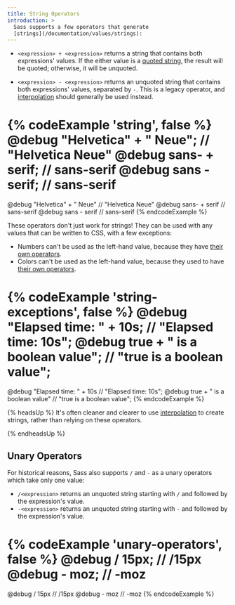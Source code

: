 ```yaml
---
title: String Operators
introduction: >
  Sass supports a few operators that generate
  [strings](/documentation/values/strings):
---
```


* `<expression> + <expression>` returns a string that contains both expressions'
  values. If the either value is a [quoted string][], the result will be quoted;
  otherwise, it will be unquoted.

* `<expression> - <expression>` returns an unquoted string that contains both
  expressions' values, separated by `-`. This is a legacy operator, and
  [interpolation][] should generally be used instead.

[quoted string]: /documentation/values/strings#quoted
[interpolation]: /documentation/interpolation

{% codeExample 'string', false %}
  @debug "Helvetica" + " Neue"; // "Helvetica Neue"
  @debug sans- + serif; // sans-serif
  @debug sans - serif; // sans-serif
  ===
  @debug "Helvetica" + " Neue"  // "Helvetica Neue"
  @debug sans- + serif  // sans-serif
  @debug sans - serif  // sans-serif
{% endcodeExample %}

These operators don't just work for strings! They can be used with any values
that can be written to CSS, with a few exceptions:

* Numbers can't be used as the left-hand value, because they have [their own
  operators][numeric].
* Colors can't be used as the left-hand value, because they used to have [their
  own operators][color].

[numeric]: /documentation/operators/numeric
[color]: /documentation/operators

{% codeExample 'string-exceptions', false %}
  @debug "Elapsed time: " + 10s; // "Elapsed time: 10s";
  @debug true + " is a boolean value"; // "true is a boolean value";
  ===
  @debug "Elapsed time: " + 10s  // "Elapsed time: 10s";
  @debug true + " is a boolean value"  // "true is a boolean value";
{% endcodeExample %}

{% headsUp %}
  It's often cleaner and clearer to use [interpolation][] to create strings,
  rather than relying on these operators.

  [interpolation]: /documentation/interpolation
{% endheadsUp %}

## Unary Operators

For historical reasons, Sass also supports `/` and `-` as a unary operators
which take only one value:

* `/<expression>` returns an unquoted string starting with `/` and followed by
  the expression's value.
* `-<expression>` returns an unquoted string starting with `-` and followed by
  the expression's value.

{% codeExample 'unary-operators', false %}
  @debug / 15px; // /15px
  @debug - moz; // -moz
  ===
  @debug / 15px  // /15px
  @debug - moz  // -moz
{% endcodeExample %}
